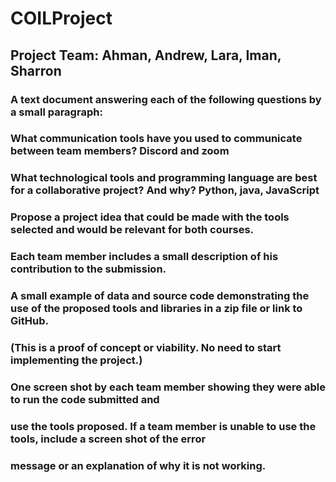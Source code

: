 # COILProject

## Project Team: Ahman, Andrew, Lara, Iman, Sharron

### A text document answering each of the following questions by a small paragraph:

### What communication tools have you used to communicate between team members? Discord and zoom

### What technological tools and programming language are best for a collaborative project? And why? Python, java, JavaScript

### Propose a project idea that could be made with the tools selected and would be relevant for both courses.

### Each team member includes a small description of his contribution to the submission.

### A small example of data and source code demonstrating the use of the proposed tools and libraries in a zip file or link to GitHub.
### (This is a proof of concept or viability. No need to start implementing the project.)

### One screen shot by each team member showing they were able to run the code submitted and
### use the tools proposed. If a team member is unable to use the tools, include a screen shot of the error
### message or an explanation of why it is not working.
